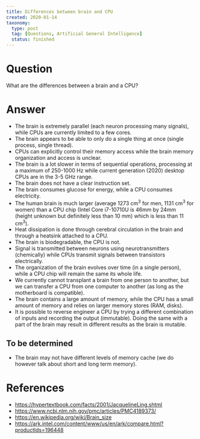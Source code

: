 ```yaml
---
title: Differences between brain and CPU
created: 2020-01-14
taxonomy:
  type: post
  tag: [Questions, Artificial General Intelligence]
  status: finished
---
```


# Question
What are the differences between a brain and a CPU?

# Answer
* The brain is extremely parallel (each neuron processing many signals), while CPUs are currently limited to a few cores.
* The brain appears to be able to only do a single thing at once (single process, single thread).
* CPUs can explicitly control their memory access while the brain memory organization and access is unclear.
* The brain is a lot slower in terms of sequential operations, processing at a maximum of 250-1000 Hz while current generation (2020) desktop CPUs are in the 3-5 GHz range.
* The brain does not have a clear instruction set.
* The brain consumes glucose for energy, while a CPU consumes electricity.
* The human brain is much larger (average 1273 cm<sup>3</sup> for men, 1131 cm<sup>3</sup> for women) than a CPU chip (Intel Core i7-10710U is 46mm by 24mm (height unknown but definitely less than 10 mm) which is less than 11 cm<sup>3</sup>).
* Heat dissipation is done through cerebral circulation in the brain and through a heatsink attached to a CPU.
* The brain is biodegradable, the CPU is not.
* Signal is transmitted between neurons using neurotransmitters (chemically) while CPUs transmit signals between transistors electrically.
* The organization of the brain evolves over time (in a single person), while a CPU chip will remain the same its whole life.
* We currently cannot transplant a brain from one person to another, but we can transfer a CPU from one computer to another (as long as the motherboard is compatible).
* The brain contains a large amount of memory, while the CPU has a small amount of memory and relies on larger memory stores (RAM, disks).
* It is possible to reverse engineer a CPU by trying a different combination of inputs and recording the output (immutable). Doing the same with a part of the brain may result in different results as the brain is mutable.

## To be determined
* The brain may not have different levels of memory cache (we do however talk about short and long term memory).

# References
* https://hypertextbook.com/facts/2001/JacquelineLing.shtml
* https://www.ncbi.nlm.nih.gov/pmc/articles/PMC4189373/
* https://en.wikipedia.org/wiki/Brain_size
* https://ark.intel.com/content/www/us/en/ark/compare.html?productIds=196448

